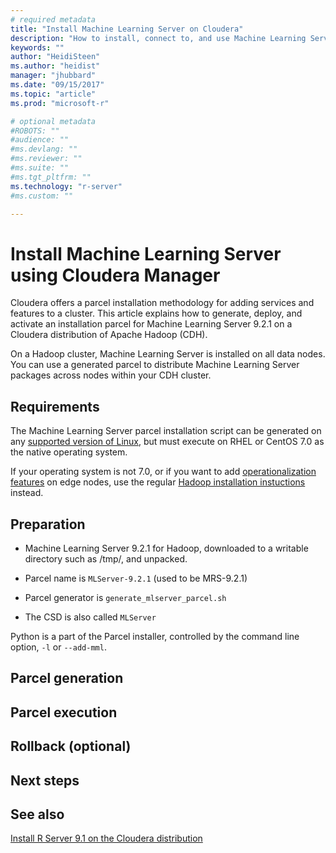 ```yaml
---
# required metadata
title: "Install Machine Learning Server on Cloudera"
description: "How to install, connect to, and use Machine Learning Server on a Cloudera Hadoop disribution."
keywords: ""
author: "HeidiSteen"
ms.author: "heidist"
manager: "jhubbard"
ms.date: "09/15/2017"
ms.topic: "article"
ms.prod: "microsoft-r"

# optional metadata
#ROBOTS: ""
#audience: ""
#ms.devlang: ""
#ms.reviewer: ""
#ms.suite: ""
#ms.tgt_pltfrm: ""
ms.technology: "r-server"
#ms.custom: ""

---
```


# Install Machine Learning Server using Cloudera Manager

Cloudera offers a parcel installation methodology for adding services and features to a cluster. This article explains how to generate, deploy, and activate an installation parcel for Machine Learning Server 9.2.1 on a Cloudera distribution of Apache Hadoop (CDH). 

On a Hadoop cluster, Machine Learning Server is installed on all data nodes. You can use a generated parcel to distribute Machine Learning Server packages across nodes within your CDH cluster.

## Requirements

The Machine Learning Server parcel installation script can be generated on any [supported version of Linux](r-server-install-supported-platforms.md), but must execute on RHEL or CentOS 7.0 as the native operating system. 

If your operating system is not 7.0, or if you want to add [operationalization features](../operationalize/concept-operationalize-deploy-consume.md) on edge nodes, use the regular [Hadoop installation instuctions](machine-learning-server-hadoop-install.md) instead.

## Preparation

+ Machine Learning Server 9.2.1 for Hadoop, downloaded to a writable directory such as /tmp/, and unpacked.

+ Parcel name is `MLServer-9.2.1` (used to be MRS-9.2.1)
+ Parcel generator is `generate_mlserver_parcel.sh`
+ The CSD is also called `MLServer`

Python is a part of the Parcel installer, controlled by the command line option, `-l` or `--add-mml`.

## Parcel generation

## Parcel execution

## Rollback (optional)

## Next steps

## See also


[Install R Server 9.1 on the Cloudera distribution](r-server-install-cloudera.md)